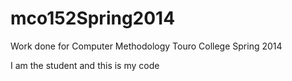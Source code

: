 mco152Spring2014
================

Work done for Computer Methodology Touro College Spring 2014

I am the student and this is my code
